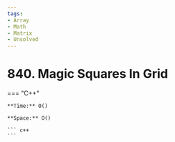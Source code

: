 ```yaml
---
tags:
- Array
- Math
- Matrix
- Unsolved
---
```



# 840. Magic Squares In Grid

=== "C++"

    **Time:** O()

    **Space:** O()

    ``` c++
    ```